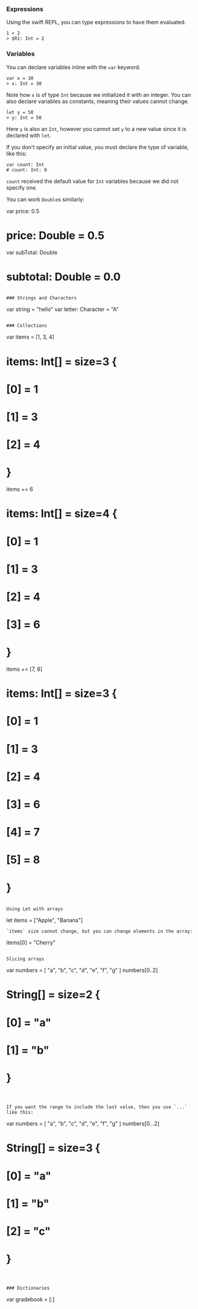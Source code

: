 ### Expressions

Using the swift REPL, you can type expressions to have them evaluated.

```
1 + 2
> $R1: Int = 2
```

### Variables

You can declare variables inline with the `var` keyword.

```
var x = 30
> x: Int = 30
```

Note how `x` is of type `Int` because we initialized it with an integer.  You can 
also declare variables as constants, meaning their values cannot change.

```
let y = 50
> y: Int = 50
```

Here `y` is also an `Int`, however you cannot set `y` to a new value since it is declared with `let`.

If you don't specify an initial value, you must declare the type of variable, like this:

```
var count: Int
# count: Int: 0
```

`count` received the default value for `Int` variables because we did not specify one.

You can work `Double`s similarly:

var price: 0.5
# price: Double = 0.5

var subTotal: Double
# subtotal: Double = 0.0
```

### Strings and Characters

```
var string = "hello"
var letter: Character = "A"
```

### Collections

```
var items = [1, 3, 4]
# items: Int[] = size=3 {
#   [0] = 1
#   [1] = 3
#   [2] = 4
# }

items += 6
# items: Int[] = size=4 {
#   [0] = 1
#   [1] = 3
#   [2] = 4
#   [3] = 6
# }

items += [7, 8]
# items: Int[] = size=3 {
#   [0] = 1
#   [1] = 3
#   [2] = 4
#   [3] = 6
#   [4] = 7
#   [5] = 8
# }
```

Using Let with arrays

```
let items = ["Apple", "Banana"]
```
`items` size cannot change, but you can change elements in the array:

```
items[0] = "Cherry"
```

Slicing arrays

```
var numbers = [ "a", "b", "c", "d", "e", "f", "g" ]
numbers[0..2]
#  String[] = size=2 {
#    [0] = "a"
#    [1] = "b"  
#  }
#
```

If you want the range to include the last value, then you use `...` like this:

```
var numbers = [ "a", "b", "c", "d", "e", "f", "g" ]
numbers[0...2]
#  String[] = size=3 {
#    [0] = "a"
#    [1] = "b"  
#    [2] = "c"
#  }
#
```

### Dictionaries

```
var gradebook = [:]
```

